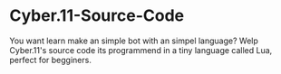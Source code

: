 # Cyber.11-Source-Code
You want learn make an simple bot with an simpel language? Welp Cyber.11's source code its programmend in a tiny language called Lua, perfect for begginers.
